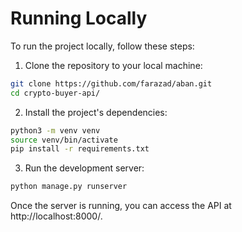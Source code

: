 # Running Locally
To run the project locally, follow these steps:

1. Clone the repository to your local machine:
```bash
git clone https://github.com/farazad/aban.git
cd crypto-buyer-api/
```
2. Install the project's dependencies:
```bash
python3 -m venv venv
source venv/bin/activate
pip install -r requirements.txt
```

3. Run the development server:
```bash
python manage.py runserver
```
Once the server is running, you can access the API at http://localhost:8000/.
